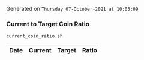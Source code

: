 Generated on `Thursday 07-October-2021 at 10:05:09`

### Current to Target Coin Ratio
`current_coin_ratio.sh`

Date|Current|Target|Ratio
---|---|---|---
